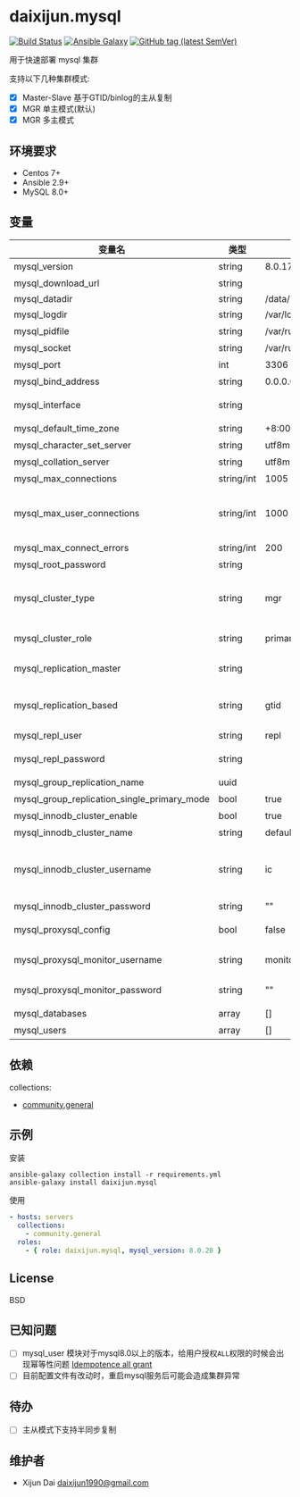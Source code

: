 # daixijun.mysql

[![Build Status](https://github.com/daixijun/ansible-role-mysql/workflows/build/badge.svg)](https://github.com/daixijun/ansible-role-mysql/actions)
[![Ansible Galaxy](https://img.shields.io/badge/galaxy-daixijun.mysql-660198.svg?style=flat)](https://galaxy.ansible.com/daixijun/mysql/)
[![GitHub tag (latest SemVer)](https://img.shields.io/github/v/tag/daixijun/ansible-role-mysql?sort=semver)](https://github.com/daixijun/ansible-role-mysql/tags)

用于快速部署 mysql 集群

支持以下几种集群模式:

* [x] Master-Slave 基于GTID/binlog的主从复制
* [x] MGR 单主模式(默认)
* [x] MGR 多主模式

## 环境要求

* Centos 7+
* Ansible 2.9+
* MySQL 8.0+

## 变量

| 变量名                                      | 类型       | 默认值                      | 变量说明                                                                                    |
| ------------------------------------------- | ---------- | --------------------------- | ------------------------------------------------------------------------------------------- |
| mysql_version                               | string     | 8.0.17                      | mysql 版本                                                                                  |
| mysql_download_url                          | string     |                             | 免安装压缩包下载地址                                                                        |
| mysql_datadir                               | string     | /data/mysql                 |                                                                                             | 数据存放目录                               |
| mysql_logdir                                | string     | /var/log/mysqld             | 日志存放目录                                                                                |
| mysql_pidfile                               | string     | /var/run/mysqld/mysqld.pid  | PID文件位置                                                                                 |
| mysql_socket                                | string     | /var/run/mysqld/mysqld.sock | Socket文件位置                                                                              |
| mysql_port                                  | int        | 3306                        | 监听端口                                                                                    |
| mysql_bind_address                          | string     | 0.0.0.0                     | 监听地址                                                                                    |
| mysql_interface                             | string     |                             | 指定网卡，默认使用除lo外的第一张网卡                                                        |
| mysql_default_time_zone                     | string     | +8:00                       | 指定时区                                                                                    |
| mysql_character_set_server                  | string     | utf8mb4                     | 默认字符集                                                                                  |
| mysql_collation_server                      | string     | utf8mb4_general_ci          | 默认字符序                                                                                  |
| mysql_max_connections                       | string/int | 1005                        | 最大连接数                                                                                  |
| mysql_max_user_connections                  | string/int | 1000                        | 用户最大连接数，必须比 `mysql_max_connections` 小，需要给管理员预留几个连接用于处理异常情况 |
| mysql_max_connect_errors                    | string/int | 200                         | 最大错误连接数                                                                              |
| mysql_root_password                         | string     |                             | root账号的密码                                                                              |
| mysql_cluster_type                          | string     | mgr                         | 集群类型(默认 mgr) 可选 `mgr`(Mysql Group Replication)/`ms`(Master-Slave)                   |
| mysql_cluster_role                          | string     | primary                     | Primary-Secondary 模式下的实例角色，可选                                                    | `master`, `primary` / `slave`, `secondary` |
| mysql_replication_master                    | string     |                             | Master-Slave 模式下Master实例的名称                                                         |
| mysql_replication_based                     | string     | gtid                        | 可选基于 `gtid` 或传统 `binlog` 方式进行复制(默认 gtid)                                     |
| mysql_repl_user                             | string     | repl                        | 用于主从/组复制的账号                                                                       |
| mysql_repl_password                         | string     |                             | 用于主从/组复制的账号的密码                                                                 |
| mysql_group_replication_name                | uuid       |                             | 组复制集群名                                                                                |
| mysql_group_replication_single_primary_mode | bool       | true                        | MGR集群是否为单主模式                                                                       |
| mysql_innodb_cluster_enable                 | bool       | true                        | 是否开启 Innodb Cluster                                                                     |
| mysql_innodb_cluster_name                   | string     | default                     | Innodb Cluster 名称                                                                         |
| mysql_innodb_cluster_username               | string     | ic                          | 用于创建和管理 Innodb Cluster 的账号，需要具备 `ALL WITH GRANT OPTION` 权限                 |
| mysql_innodb_cluster_password               | string     | ""                          | 管理密码                                                                                    |
| mysql_proxysql_config                       | bool       | false                       | 是否使用 proysql 做为代理层                                                                 |
| mysql_proxysql_monitor_username             | string     | monitor                     | proxysql 监控mgr状态的账号                                                                  |
| mysql_proxysql_monitor_password             | string     | ""                          | proxysql 监控mgr状态的密码                                                                  |
| mysql_databases                             | array      | []                          | 需要创建的业务数据库                                                                        |
| mysql_users                                 | array      | []                          | 需要创建的用户                                                                              |

## 依赖

collections:

* [community.general](https://github.com/ansible-collections/community.general)

## 示例

安装

```shell
ansible-galaxy collection install -r requirements.yml
ansible-galaxy install daixijun.mysql
```

使用

```yaml
- hosts: servers
  collections:
    - community.general
  roles:
    - { role: daixijun.mysql, mysql_version: 8.0.20 }
```

## License

BSD

## 已知问题

* [ ] mysql_user 模块对于mysql8.0以上的版本，给用户授权`ALL`权限的时候会出现幂等性问题 [Idempotence all grant](https://github.com/ansible/ansible/pull/57460)
* [ ] 目前配置文件有改动时，重启mysql服务后可能会造成集群异常

## 待办

* [ ] 主从模式下支持半同步复制

## 维护者

* Xijun Dai <daixijun1990@gmail.com>
